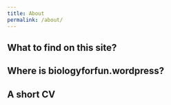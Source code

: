 ```yaml
---
title: About
permalink: /about/
---
```


## What to find on this site?

## Where is biologyforfun.wordpress?

## A short CV

